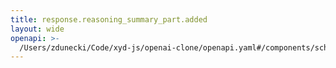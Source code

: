 ```yaml
---
title: response.reasoning_summary_part.added
layout: wide
openapi: >-
  /Users/zdunecki/Code/xyd-js/openai-clone/openapi.yaml#/components/schemas/ResponseReasoningSummaryPartAddedEvent
---
```


